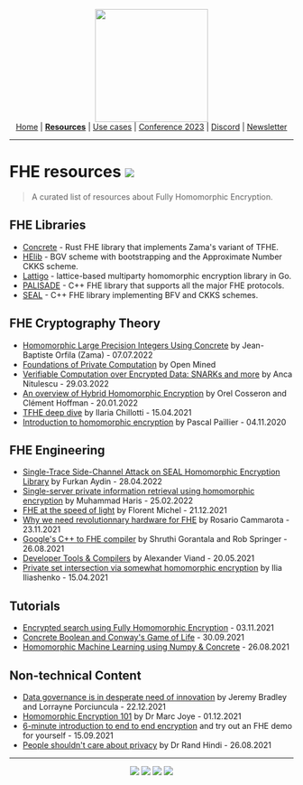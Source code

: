 <!-- Header links -->
<p align="center">
  <img width="200" src="https://user-images.githubusercontent.com/5758427/180978488-db825482-5a58-4c7c-9589-c494a6f0be04.png"><br/>
  <a href="https://fhe-org.github.io">Home</a> | <b><a href="https://fhe-org.github.io/fhe-resources">Resources</a></b> | <a href="https://fhe-org.github.io/fhe-use-cases">Use cases</a> | <a href="https://fhe-org.github.io/conferences/conference-2023/index">Conference 2023</a> | <a href="https://discord.fhe.org">Discord</a> | <a href="https://fheorg.substack.com">Newsletter</a> 
</p>
<hr/>
<!-- /Header links -->

# FHE resources <a href="https://github.com/FHE-org/fhe-org.github.io/blob/main/fhe-resources.md"><img src="https://img.shields.io/badge/Submit-resource-%231231EA"></a>

> A curated list of resources about Fully Homomorphic Encryption.

## FHE Libraries
- [Concrete](https://github.com/zama-ai/concrete) - Rust FHE library that implements Zama's variant of TFHE.
- [HElib](https://github.com/HomEnc/HElib) - BGV scheme with bootstrapping and the Approximate Number CKKS scheme.
- [Lattigo](https://github.com/ldsec/lattigo) - lattice-based multiparty homomorphic encryption library in Go.
- [PALISADE](https://palisade-crypto.org/software-library/) - C++ FHE library that supports all the major FHE protocols.
- [SEAL](https://github.com/microsoft/SEAL) - C++ FHE library implementing BFV and CKKS schemes.


## FHE Cryptography Theory
- [Homomorphic Large Precision Integers Using Concrete](https://fhe-org.github.io/meetups/homomorphic-Large-Precision-Integers-Using-Concrete) by Jean-Baptiste Orfila (Zama) - 07.07.2022
- [Foundations of Private Computation](https://courses.openmined.org/courses/foundations-of-private-computation) by Open Mined
- [Verifiable Computation over Encrypted Data: SNARKs and more](https://fhe-org.github.io/meetups/verifiable-computation-over-encrypted-data-snarks-and-more) by Anca Nitulescu - 29.03.2022
- [An overview of Hybrid Homomorphic Encryption](https://fhe-org.github.io/meetups/an-overview-of-hybrid-homomorphic-encryption) by Orel Cosseron and Clément Hoffman - 20.01.2022
- [TFHE deep dive](https://fhe-org.github.io/meetups/tfhe-deep-dive) by Ilaria Chillotti - 15.04.2021
- [Introduction to homomorphic encryption](https://fhe-org.github.io/meetups/introduction-to-fhe) by Pascal Paillier - 04.11.2020

## FHE Engineering
- <a href="https://fhe-org.github.io/meetups/single-trace-side-channel-attack-on-seal-homomorphic-encryption-library">Single-Trace Side-Channel Attack on SEAL Homomorphic Encryption Library</a> by Furkan Aydin - 28.04.2022
- <a href="https://fhe-org.github.io/meetups/single-server-private-information-retrieval-using-homomorphic-encryption">Single-server private information retrieval using homomorphic encryption</a> by Muhammad Haris - 25.02.2022
- <a href="https://fhe-org.github.io/meetups/fhe-at-the-speed-of-light">FHE at the speed of light</a> by Florent Michel - 21.12.2021
- <a href="https://fhe-org.github.io/meetups/why-we-need-revolutionary-hardware-for-fhe">Why we need revolutionnary hardware for FHE</a> by Rosario Cammarota - 23.11.2021
- <a href="https://fhe-org.github.io/meetups/google-c++-to-fhe-transpiler">Google's C++ to FHE compiler</a> by Shruthi Gorantala and Rob Springer - 26.08.2021
- <a href="https://fhe-org.github.io/meetups/fhe-development-tools">Developer Tools & Compilers</a> by Alexander Viand - 20.05.2021
- <a href="https://fhe-org.github.io/meetups/private-set-intersection-via-somewhat-homomorphic-encryption">Private set intersection via somewhat homomorphic encryption</a> by Ilia Iliashenko - 15.04.2021

## Tutorials
- <a href="https://medium.com/optalysys/encrypted-search-using-fully-homomorphic-encryption-4431e987ba40">Encrypted search using Fully Homomorphic Encryption</a> - 03.11.2021
- <a href="https://medium.com/p/f2bcfd614131/">Concrete Boolean and Conway's Game of Life</a> - 30.09.2021
- <a href="https://fhe-org.github.io/meetups/running-numpy-programs-homomorphically" target="">Homomorphic Machine Learning using Numpy & Concrete</a> - 26.08.2021

## Non-technical Content
- <a href="https://www.zama.ai/post/data-governance-is-in-desperate-need-of-innovation">Data governance is in desperate need of innovation</a> by Jeremy Bradley and Lorrayne Porciuncula - 22.12.2021
- <a href="https://www.zama.ai/post/homomorphic-encryption-101">Homomorphic Encryption 101</a> by Dr Marc Joye - 01.12.2021
- <a href="https://6min.zama.ai/">6-minute introduction to end to end encryption</a> and try out an FHE demo for yourself - 15.09.2021
- <a href="https://www.zama.ai/post/people-should-not-care-about-privacy">People shouldn't care about privacy</a> by Dr Rand Hindi - 26.08.2021 

<!-- Footer links -->
<hr/>
<p align="center">
<a href="https://zamafhe.substack.com"><img src="https://img.shields.io/badge/Subscribe-to%20Newsletter-blue"></a>
<a href="https://twitter.com/fhe_org"><img src="https://img.shields.io/badge/Follow-on%20Twitter-%2300acee"></a>
<a href="https://discord.fhe.org"><img src="https://img.shields.io/badge/Join-Discord%20server-%237289da"></a>
<a href="https://www.meetup.com/fhe-org"><img src="https://img.shields.io/badge/Register-on%20Meetup-%23e51937"></a>
</p>
<!-- /Footer links -->
